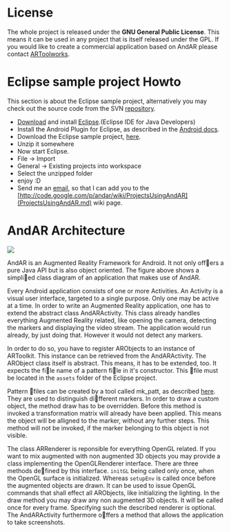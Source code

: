 # License #

The whole project is released under the **GNU General Public License**. This means it can be used in any project that is itself released under the GPL. If you would like to create a commercial application based on AndAR please contact [ARToolworks](http://www.artoolworks.com/Home.html).


# Eclipse sample project Howto #
This section is about the Eclipse sample project, alternatively you may check out the source code from the SVN <a href='http://code.google.com/p/andar/source/checkout'>repository</a>.

  * [Download](http://www.eclipse.org/downloads/) and install [Eclipse](http://www.eclipse.org/).(Eclipse IDE for Java Developers)
  * Install the Android Plugin for Eclipse, as described in the [Android docs](http://developer.android.com/guide/developing/eclipse-adt.html).
  * Download the Eclipse sample project, [here](http://andar.googlecode.com/files/AndARSampleProject.zip).
  * Unzip it somewhere
  * Now start Eclipse.
  * File -> Import
  * General -> Existing projects into workspace
  * Select the unzipped folder
  * enjoy :D
  * Send me an [email](mailto:tdomhan@gmail.com), so that I can add you to the [http://code.google.com/p/andar/wiki/ProjectsUsingAndAR](ProjectsUsingAndAR.md) wiki page.

# AndAR Architecture #
<img src='http://andar.googlecode.com/files/andararch.png' />

AndAR is an Augmented Reality Framework for Android. It not only offers a pure
Java API but is also object oriented. The figure above shows a simplied class diagram of
an application that makes use of AndAR.

Every Android application consists of one or more Activities. An Activity is a visual
user interface, targeted to a single purpose. Only one may be active at a time. In
order to write an Augmented Reality application, one has to extend the abstract class
AndARActivity. This class already handles everything Augmented Reality related,
like opening the camera, detecting the markers and displaying the video stream. The
application would run already, by just doing that. However it would not detect any
markers.

In order to do so, you have to register ARObjects to an instance of ARToolkit. This
instance can be retrieved from the AndARActivity. The ARObject class itself is abstract.
This means, it has to be extended, too. It expects the file name of a pattern file
in it's constructor. This file must be located in the `assets` folder of the Eclipse project.

Pattern files can be created by a tool called mk\_patt, as described <a href='http://code.google.com/p/andar/wiki/HowToUseYourOwnMarkers'>here</a>.
They are used to distinguish different markers. In order to draw a custom object, the
method draw has to be overridden. Before this method is invoked a transformation
matrix will already have been applied. This means the object will be alligned to the
marker, without any further steps. This method will not be invoked, if the marker
belonging to this object is not visible.

The class ARRenderer is reponsible for everything OpenGL related. If you want to mix
augmented with non augmented 3D objects you may provide a class implementing the
OpenGLRenderer interface. There are three methods defined by this interface. `initGL` being called only once, when the OpenGL surface is initialized. Whereas `setupEnv` is
called once before the augmented objects are drawn. It can be used to issue OpenGL
commands that shall effect all ARObjects, like initializing the lighting. In the draw
method you may draw any non augmented 3D objects. It will be called once for every
frame. Specifying such the described renderer is optional.
The AndARActivity furthermore offers a method that allows the application to take
screenshots.